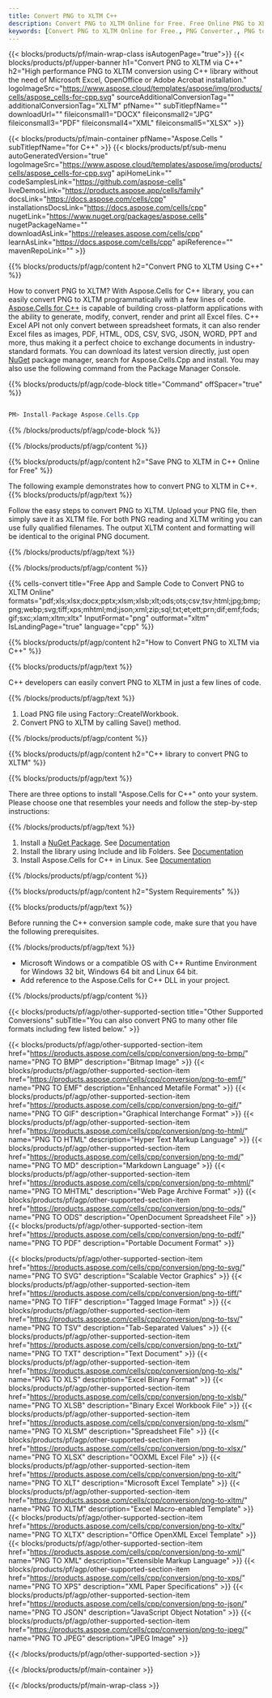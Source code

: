 ```yaml
---
title: Convert PNG to XLTM C++
description: Convert PNG to XLTM Online for Free. Free Online PNG to XLTM Converter. C++ PNG to XLTM. PNG to XLTM via C++.
keywords: [Convert PNG to XLTM Online for Free., PNG Converter., PNG to PDF., PNG to Word., PNG to PPT., PNG to Image]
---
```


{{< blocks/products/pf/main-wrap-class isAutogenPage="true">}}
{{< blocks/products/pf/upper-banner h1="Convert PNG to XLTM via C++" h2="High performance PNG to XLTM conversion using C++ library without the need of Microsoft Excel, OpenOffice or Adobe Acrobat installation." logoImageSrc="https://www.aspose.cloud/templates/aspose/img/products/cells/aspose_cells-for-cpp.svg" sourceAdditionalConversionTag="" additionalConversionTag="XLTM" pfName="" subTitlepfName="" downloadUrl="" fileiconsmall1="DOCX" fileiconsmall2="JPG" fileiconsmall3="PDF" fileiconsmall4="XML" fileiconsmall5="XLSX" >}}

{{< blocks/products/pf/main-container pfName="Aspose.Cells " subTitlepfName="for C++" >}}
{{< blocks/products/pf/sub-menu autoGeneratedVersion="true" logoImageSrc="https://www.aspose.cloud/templates/aspose/img/products/cells/aspose_cells-for-cpp.svg" apiHomeLink="" codeSamplesLink="https://github.com/aspose-cells" liveDemosLink="https://products.aspose.app/cells/family" docsLink="https://docs.aspose.com/cells/cpp" installationsDocsLink="https://docs.aspose.com/cells/cpp" nugetLink="https://www.nuget.org/packages/aspose.cells" nugetPackageName="" downloadAsLink="https://releases.aspose.com/cells/cpp" learnAsLink="https://docs.aspose.com/cells/cpp" apiReference="" mavenRepoLink="" >}}


{{% blocks/products/pf/agp/content h2="Convert PNG to XLTM Using C++" %}}

How to convert PNG to XLTM? With Aspose.Cells for C++ library, you can easily convert PNG to XLTM programmatically with  a few lines of code. [Aspose.Cells for C++](https://products.aspose.com/cells/cpp) is capable of building cross-platform applications with the ability to generate, modify, convert, render and print all Excel files. C++ Excel API not only convert between spreadsheet formats, it can also render Excel files as images, PDF, HTML, ODS, CSV, SVG, JSON, WORD, PPT and more, thus making it a perfect choice to exchange documents in industry-standard formats. You can download its latest version directly, just open [NuGet](https://www.nuget.org/packages/Aspose.Cells.Cpp/) package manager, search for Aspose.Cells.Cpp and install. You may also use the following command from the Package Manager Console.

{{% blocks/products/pf/agp/code-block title="Command" offSpacer="true" %}}

```cs

PM> Install-Package Aspose.Cells.Cpp

```

{{% /blocks/products/pf/agp/code-block %}}

{{% /blocks/products/pf/agp/content %}}

{{% blocks/products/pf/agp/content h2="Save PNG to XLTM in C++ Online for Free" %}}

The following example demonstrates how to convert PNG to XLTM in C++.
{{% blocks/products/pf/agp/text %}}

Follow the easy steps to convert PNG to XLTM. Upload your PNG file, then simply save it as XLTM file. For both PNG reading and XLTM writing you can use fully qualified filenames. The output XLTM content and formatting will be identical to the original PNG document.

{{% /blocks/products/pf/agp/text %}}

{{% /blocks/products/pf/agp/content %}}

{{% cells-convert title="Free App and Sample Code to Convert PNG to XLTM Online" formats="pdf;xls;xlsx;docx;pptx;xlsm;xlsb;xlt;ods;ots;csv;tsv;html;jpg;bmp;png;webp;svg;tiff;xps;mhtml;md;json;xml;zip;sql;txt;et;ett;prn;dif;emf;fods;gif;sxc;xlam;xltm;xltx" InputFormat="png" outformat="xltm" IsLandingPage="true" language="cpp" %}}

{{% blocks/products/pf/agp/content h2="How to Convert PNG to XLTM via C++" %}}

{{% blocks/products/pf/agp/text %}}

 C++ developers can easily convert PNG to XLTM in just a few lines of code.

{{% /blocks/products/pf/agp/text %}}

1. Load PNG file using Factory::CreateIWorkbook.
1. Convert PNG to XLTM by calling Save() method.

{{% /blocks/products/pf/agp/content %}}

{{% blocks/products/pf/agp/content h2="C++ library to convert PNG to XLTM" %}}

{{% blocks/products/pf/agp/text %}}

There are three options to install "Aspose.Cells for C++" onto your system. Please choose one that resembles your needs and follow the step-by-step instructions:

{{% /blocks/products/pf/agp/text %}}

1.  Install a [NuGet Package](https://www.nuget.org/packages/Aspose.Cells.Cpp/). See [Documentation](https://docs.aspose.com/cells/cpp/installation/#using-nuget-package-manager)
1.  Install the library using Include and lib Folders. See [Documentation](https://docs.aspose.com/cells/cpp/installation/#using-include-and-lib-folders)
1.  Install Aspose.Cells for C++ in Linux. See [Documentation](https://docs.aspose.com/cells/cpp/installation/#installing-asposecells-for-c-in-linux)

{{% /blocks/products/pf/agp/content %}}

{{% blocks/products/pf/agp/content h2="System Requirements" %}}

{{% blocks/products/pf/agp/text %}}

 Before running the C++ conversion sample code, make sure that you have the following prerequisites.

{{% /blocks/products/pf/agp/text %}}

- Microsoft Windows or a compatible OS with C++ Runtime Environment for Windows 32 bit, Windows 64 bit and Linux 64 bit.
- Add reference to the Aspose.Cells for C++ DLL in your project.

{{% /blocks/products/pf/agp/content %}}


{{< blocks/products/pf/agp/other-supported-section title="Other Supported Conversions" subTitle="You can also convert PNG to many other file formats including few listed below." >}}

{{< blocks/products/pf/agp/other-supported-section-item href="https://products.aspose.com/cells/cpp/conversion/png-to-bmp/" name="PNG TO BMP" description="Bitmap Image" >}}
{{< blocks/products/pf/agp/other-supported-section-item href="https://products.aspose.com/cells/cpp/conversion/png-to-emf/" name="PNG TO EMF" description="Enhanced Metafile Format" >}}
{{< blocks/products/pf/agp/other-supported-section-item href="https://products.aspose.com/cells/cpp/conversion/png-to-gif/" name="PNG TO GIF" description="Graphical Interchange Format" >}}
{{< blocks/products/pf/agp/other-supported-section-item href="https://products.aspose.com/cells/cpp/conversion/png-to-html/" name="PNG TO HTML" description="Hyper Text Markup Language" >}}
{{< blocks/products/pf/agp/other-supported-section-item href="https://products.aspose.com/cells/cpp/conversion/png-to-md/" name="PNG TO MD" description="Markdown Language" >}}
{{< blocks/products/pf/agp/other-supported-section-item href="https://products.aspose.com/cells/cpp/conversion/png-to-mhtml/" name="PNG TO MHTML" description="Web Page Archive Format" >}}
{{< blocks/products/pf/agp/other-supported-section-item href="https://products.aspose.com/cells/cpp/conversion/png-to-ods/" name="PNG TO ODS" description="OpenDocument Spreadsheet File" >}}
{{< blocks/products/pf/agp/other-supported-section-item href="https://products.aspose.com/cells/cpp/conversion/png-to-pdf/" name="PNG TO PDF" description="Portable Document Format" >}}

{{< blocks/products/pf/agp/other-supported-section-item href="https://products.aspose.com/cells/cpp/conversion/png-to-svg/" name="PNG TO SVG" description="Scalable Vector Graphics" >}}
{{< blocks/products/pf/agp/other-supported-section-item href="https://products.aspose.com/cells/cpp/conversion/png-to-tiff/" name="PNG TO TIFF" description="Tagged Image Format" >}}
{{< blocks/products/pf/agp/other-supported-section-item href="https://products.aspose.com/cells/cpp/conversion/png-to-tsv/" name="PNG TO TSV" description="Tab-Separated Values" >}}
{{< blocks/products/pf/agp/other-supported-section-item href="https://products.aspose.com/cells/cpp/conversion/png-to-txt/" name="PNG TO TXT" description="Text Document" >}}
{{< blocks/products/pf/agp/other-supported-section-item href="https://products.aspose.com/cells/cpp/conversion/png-to-xls/" name="PNG TO XLS" description="Excel Binary Format" >}}
{{< blocks/products/pf/agp/other-supported-section-item href="https://products.aspose.com/cells/cpp/conversion/png-to-xlsb/" name="PNG TO XLSB" description="Binary Excel Workbook File" >}}
{{< blocks/products/pf/agp/other-supported-section-item href="https://products.aspose.com/cells/cpp/conversion/png-to-xlsm/" name="PNG TO XLSM" description="Spreadsheet File" >}}
{{< blocks/products/pf/agp/other-supported-section-item href="https://products.aspose.com/cells/cpp/conversion/png-to-xlsx/" name="PNG TO XLSX" description="OOXML Excel File" >}}
{{< blocks/products/pf/agp/other-supported-section-item href="https://products.aspose.com/cells/cpp/conversion/png-to-xlt/" name="PNG TO XLT" description="Microsoft Excel Template" >}}
{{< blocks/products/pf/agp/other-supported-section-item href="https://products.aspose.com/cells/cpp/conversion/png-to-xltm/" name="PNG TO XLTM" description="Excel Macro-enabled Template" >}}
{{< blocks/products/pf/agp/other-supported-section-item href="https://products.aspose.com/cells/cpp/conversion/png-to-xltx/" name="PNG TO XLTX" description="Office OpenXML Excel Template" >}}
{{< blocks/products/pf/agp/other-supported-section-item href="https://products.aspose.com/cells/cpp/conversion/png-to-xml/" name="PNG TO XML" description="Extensible Markup Language" >}}
{{< blocks/products/pf/agp/other-supported-section-item href="https://products.aspose.com/cells/cpp/conversion/png-to-xps/" name="PNG TO XPS" description="XML Paper Specifications" >}}
{{< blocks/products/pf/agp/other-supported-section-item href="https://products.aspose.com/cells/cpp/conversion/png-to-json/" name="PNG TO JSON" description="JavaScript Object Notation" >}}
{{< blocks/products/pf/agp/other-supported-section-item href="https://products.aspose.com/cells/cpp/conversion/png-to-jpeg/" name="PNG TO JPEG" description="JPEG Image" >}}

{{< /blocks/products/pf/agp/other-supported-section >}}

{{< /blocks/products/pf/main-container >}}
    
{{< /blocks/products/pf/main-wrap-class >}}
